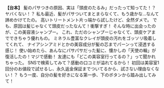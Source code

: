 

**【台本】**
髪のパサつきの原因、実は「頭皮のたるみ」だったって知ってた！？ヤバくない！？
私も最近、髪がパサついてまとまらなくて、もう歳かな…なんて諦めかけてたの。
高いトリートメント片っ端から試したけど、全然ダメで。
でも、原因は髪じゃなくて頭皮だったなんて！衝撃すぎ！
そんな時に出会ったのが、この美容液シャンプー。
これ、ただのシャンプーじゃなくて、頭皮ケアまでできちゃう優れもの。
ミネラル豊富なクレイが頭皮の汚れをゴッソリ吸着してくれて、
ナイアシンアミドとかの美容成分が髪の芯までパーンって浸透する感じ！
使い始めたら、あんなにパサパサだった髪に、懐かしの「天使の輪」が復活したの！マジで感動！
友達にも「どこの美容室行ってるの？」って聞かれちゃった。
SNSで検索してみて？感動の口コミが溢れてるから！
初回は美容室1回分のお値段で試せるし、永久返金保証までついてるから、試さない理由なくない！？
もう一度、自分の髪を好きになる第一歩、下のボタンから踏み出してみて！
